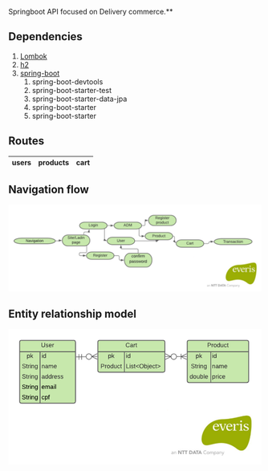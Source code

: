 Springboot API focused on Delivery commerce.**



## Dependencies
1. [Lombok](https://projectlombok.org/)
2. [h2](https://www.h2database.com/html/main.html)
3. [spring-boot](https://spring.io/projects/spring-boot)
    1. spring-boot-devtools
    2. spring-boot-starter-test
    3. spring-boot-starter-data-jpa
    4. spring-boot-starter
    5. spring-boot-starter
## Routes
users |products |cart |
:---- |---- |---- |



## Navigation flow
![Navigation Flow](https://github.com/Israel-Lopes/Delivery---OhMyFastFood/blob/master/templates/navigation_flow.png)

## Entity relationship model
![Navigation Flow](https://github.com/Israel-Lopes/Delivery---OhMyFastFood/blob/master/templates/Diagrama_de_fluxo_de_relacionamento.png)



